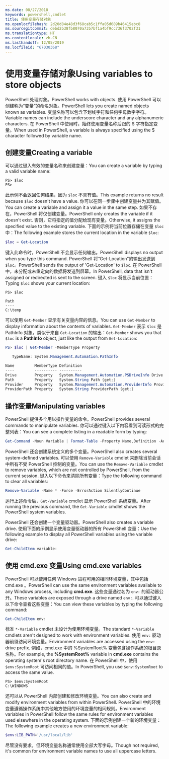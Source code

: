 ```yaml
---
ms.date: 08/27/2018
keywords: powershell,cmdlet
title: 使用变量存储对象
ms.openlocfilehash: 2d20d84e48d3f68cab5c1ffa05d689b46415ebc8
ms.sourcegitcommit: debd2b38fb8070a7357bf1a4bf9cc736f3702f31
ms.translationtype: HT
ms.contentlocale: zh-CN
ms.lasthandoff: 12/05/2019
ms.locfileid: "67030368"
---
```

# <a name="using-variables-to-store-objects"></a><span data-ttu-id="6fcea-103">使用变量存储对象</span><span class="sxs-lookup"><span data-stu-id="6fcea-103">Using variables to store objects</span></span>

<span data-ttu-id="6fcea-104">PowerShell 处理对象。</span><span class="sxs-lookup"><span data-stu-id="6fcea-104">PowerShell works with objects.</span></span> <span data-ttu-id="6fcea-105">使用 PowerShell 可以创建称为“变量”的命名对象。</span><span class="sxs-lookup"><span data-stu-id="6fcea-105">PowerShell lets you create named objects known as variables.</span></span>
<span data-ttu-id="6fcea-106">变量名称可以包含下划线字符和任何字母数字字符。</span><span class="sxs-lookup"><span data-stu-id="6fcea-106">Variable names can include the underscore character and any alphanumeric characters.</span></span> <span data-ttu-id="6fcea-107">在 PowerShell 中使用时，始终使用变量名称后跟的 \$ 字符指定变量。</span><span class="sxs-lookup"><span data-stu-id="6fcea-107">When used in PowerShell, a variable is always specified using the \$ character followed by variable name.</span></span>

## <a name="creating-a-variable"></a><span data-ttu-id="6fcea-108">创建变量</span><span class="sxs-lookup"><span data-stu-id="6fcea-108">Creating a variable</span></span>

<span data-ttu-id="6fcea-109">可以通过键入有效的变量名称来创建变量：</span><span class="sxs-lookup"><span data-stu-id="6fcea-109">You can create a variable by typing a valid variable name:</span></span>

```
PS> $loc
PS>
```

<span data-ttu-id="6fcea-110">此示例不会返回任何结果，因为 `$loc` 不具有值。</span><span class="sxs-lookup"><span data-stu-id="6fcea-110">This example returns no result because `$loc` doesn't have a value.</span></span> <span data-ttu-id="6fcea-111">你可以在同一步骤中创建变量并为其赋值。</span><span class="sxs-lookup"><span data-stu-id="6fcea-111">You can create a variable and assign it a value in the same step.</span></span> <span data-ttu-id="6fcea-112">如果不存在，PowerShell 将仅创建变量。</span><span class="sxs-lookup"><span data-stu-id="6fcea-112">PowerShell only creates the variable if it doesn't exist.</span></span>
<span data-ttu-id="6fcea-113">否则，它将指定的值分配给现有变量。</span><span class="sxs-lookup"><span data-stu-id="6fcea-113">Otherwise, it assigns the specified value to the existing variable.</span></span> <span data-ttu-id="6fcea-114">下面的示例将当前位置存储在变量 `$loc` 中：</span><span class="sxs-lookup"><span data-stu-id="6fcea-114">The following example stores the current location in the variable `$loc`:</span></span>

```powershell
$loc = Get-Location
```

<span data-ttu-id="6fcea-115">键入此命令时，PowerShell 不会显示任何输出。</span><span class="sxs-lookup"><span data-stu-id="6fcea-115">PowerShell displays no output when you type this command.</span></span> <span data-ttu-id="6fcea-116">PowerShell 将“Get-Location”的输出发送到 `$loc`。</span><span class="sxs-lookup"><span data-stu-id="6fcea-116">PowerShell sends the output of 'Get-Location' to `$loc`.</span></span> <span data-ttu-id="6fcea-117">在 PowerShell 中，未分配或未重定向的数据将发送到屏幕。</span><span class="sxs-lookup"><span data-stu-id="6fcea-117">In PowerShell, data that isn't assigned or redirected is sent to the screen.</span></span> <span data-ttu-id="6fcea-118">键入 `$loc` 将显示当前位置：</span><span class="sxs-lookup"><span data-stu-id="6fcea-118">Typing `$loc` shows your current location:</span></span>

```
PS> $loc

Path
----
C:\temp
```

<span data-ttu-id="6fcea-119">可以使用 `Get-Member` 显示有关变量内容的信息。</span><span class="sxs-lookup"><span data-stu-id="6fcea-119">You can use `Get-Member` to display information about the contents of variables.</span></span> <span data-ttu-id="6fcea-120">`Get-Member` 表示 `$loc` 是 PathInfo  对象，类似于来自 `Get-Location` 的输出：</span><span class="sxs-lookup"><span data-stu-id="6fcea-120">`Get-Member` shows you that `$loc` is a **PathInfo** object, just like the output from `Get-Location`:</span></span>

```powershell
PS> $loc | Get-Member -MemberType Property

   TypeName: System.Management.Automation.PathInfo

Name         MemberType Definition
----         ---------- ----------
Drive        Property   System.Management.Automation.PSDriveInfo Drive {get;}
Path         Property   System.String Path {get;}
Provider     Property   System.Management.Automation.ProviderInfo Provider {...
ProviderPath Property   System.String ProviderPath {get;}
```

## <a name="manipulating-variables"></a><span data-ttu-id="6fcea-121">操作变量</span><span class="sxs-lookup"><span data-stu-id="6fcea-121">Manipulating variables</span></span>

<span data-ttu-id="6fcea-122">PowerShell 提供多个用以操作变量的命令。</span><span class="sxs-lookup"><span data-stu-id="6fcea-122">PowerShell provides several commands to manipulate variables.</span></span> <span data-ttu-id="6fcea-123">你可以通过键入以下内容看到可读形式的完整列表：</span><span class="sxs-lookup"><span data-stu-id="6fcea-123">You can see a complete listing in a readable form by typing:</span></span>

```powershell
Get-Command -Noun Variable | Format-Table -Property Name,Definition -AutoSize -Wrap
```

<span data-ttu-id="6fcea-124">PowerShell 还会创建系统定义的多个变量。</span><span class="sxs-lookup"><span data-stu-id="6fcea-124">PowerShell also creates several system-defined variables.</span></span> <span data-ttu-id="6fcea-125">可以使用 `Remove-Variable` cmdlet 来删除当前会话中所有不受 PowerShell 控制的变量。</span><span class="sxs-lookup"><span data-stu-id="6fcea-125">You can use the `Remove-Variable` cmdlet to remove variables, which are not controlled by PowerShell, from the current session.</span></span> <span data-ttu-id="6fcea-126">键入以下命令来清除所有变量：</span><span class="sxs-lookup"><span data-stu-id="6fcea-126">Type the following command to clear all variables:</span></span>

```powershell
Remove-Variable -Name * -Force -ErrorAction SilentlyContinue
```

<span data-ttu-id="6fcea-127">运行上述命令后，`Get-Variable` cmdlet 显示 PowerShell 系统变量。</span><span class="sxs-lookup"><span data-stu-id="6fcea-127">After running the previous command, the `Get-Variable` cmdlet shows the PowerShell system variables.</span></span>

<span data-ttu-id="6fcea-128">PowerShell 还会创建一个变量驱动器。</span><span class="sxs-lookup"><span data-stu-id="6fcea-128">PowerShell also creates a variable drive.</span></span> <span data-ttu-id="6fcea-129">使用下面的示例显示使用变量驱动器的所有 PowerShell 变量：</span><span class="sxs-lookup"><span data-stu-id="6fcea-129">Use the following example to display all PowerShell variables using the variable drive:</span></span>

```powershell
Get-ChildItem variable:
```

## <a name="using-cmdexe-variables"></a><span data-ttu-id="6fcea-130">使用 cmd.exe 变量</span><span class="sxs-lookup"><span data-stu-id="6fcea-130">Using cmd.exe variables</span></span>

<span data-ttu-id="6fcea-131">PowerShell 可以使用任何 Windows 进程可用的相同环境变量，其中包括 cmd.exe  。</span><span class="sxs-lookup"><span data-stu-id="6fcea-131">PowerShell can use the same environment variables available to any Windows process, including **cmd.exe**.</span></span> <span data-ttu-id="6fcea-132">这些变量通过名为 `env:` 的驱动器公开。</span><span class="sxs-lookup"><span data-stu-id="6fcea-132">These variables are exposed through a drive named `env:`.</span></span> <span data-ttu-id="6fcea-133">可以通过键入以下命令查看这些变量：</span><span class="sxs-lookup"><span data-stu-id="6fcea-133">You can view these variables by typing the following command:</span></span>

```powershell
Get-ChildItem env:
```

<span data-ttu-id="6fcea-134">标准 `*-Variable` cmdlet 未设计为使用环境变量。</span><span class="sxs-lookup"><span data-stu-id="6fcea-134">The standard `*-Variable` cmdlets aren't designed to work with environment variables.</span></span> <span data-ttu-id="6fcea-135">使用 `env:` 驱动器前缀访问环境变量。</span><span class="sxs-lookup"><span data-stu-id="6fcea-135">Environment variables are accessed using the `env:` drive prefix.</span></span> <span data-ttu-id="6fcea-136">例如，cmd.exe  中的 %SystemRoot%  变量包含操作系统的根目录名称。</span><span class="sxs-lookup"><span data-stu-id="6fcea-136">For example, the **%SystemRoot%** variable in **cmd.exe** contains the operating system's root directory name.</span></span> <span data-ttu-id="6fcea-137">在 PowerShell 中，使用 `$env:SystemRoot` 可访问相同的值。</span><span class="sxs-lookup"><span data-stu-id="6fcea-137">In PowerShell, you use `$env:SystemRoot` to access the same value.</span></span>

```
PS> $env:SystemRoot
C:\WINDOWS
```

<span data-ttu-id="6fcea-138">还可以从 PowerShell 内部创建和修改环境变量。</span><span class="sxs-lookup"><span data-stu-id="6fcea-138">You can also create and modify environment variables from within PowerShell.</span></span> <span data-ttu-id="6fcea-139">PowerShell 中的环境变量遵循操作系统中其他地方使用的环境变量的相同规则。</span><span class="sxs-lookup"><span data-stu-id="6fcea-139">Environment variables in PowerShell follow the same rules for environment variables used elsewhere in the operating system.</span></span> <span data-ttu-id="6fcea-140">下面的示例创建一个新的环境变量：</span><span class="sxs-lookup"><span data-stu-id="6fcea-140">The following example creates a new environment variable:</span></span>

```powershell
$env:LIB_PATH='/usr/local/lib'
```

<span data-ttu-id="6fcea-141">尽管没有要求，但环境变量名称通常使用全部大写字母。</span><span class="sxs-lookup"><span data-stu-id="6fcea-141">Though not required, it's common for environment variable names to use all uppercase letters.</span></span>
